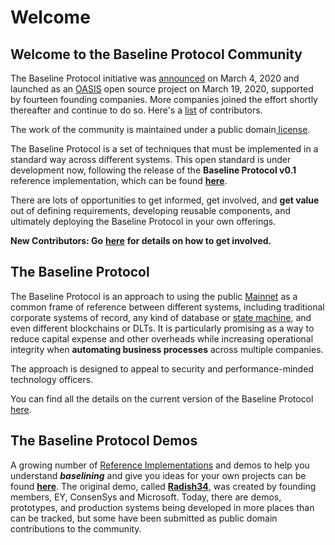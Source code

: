 # Welcome

## Welcome to the Baseline Protocol Community

The Baseline Protocol initiative was [announced](https://consensys.net/blog/press-release/ey-and-consensys-announce-formation-of-baseline-protocol-initiative-to-make-ethereum-mainnet-safe-and-effective-for-enterprises/) on March 4, 2020 and launched as an [OASIS](https://oasis-open-projects.org/) open source project on March 19, 2020, supported by fourteen founding companies. More companies joined the effort shortly thereafter and continue to do so. Here's a [list](community/community-leaders.md) of contributors.

The work of the community is maintained under a public domain[ license](https://github.com/ethereum-oasis/baseline/blob/master/LICENSE).

The Baseline Protocol is a set of techniques that must be implemented in a standard way across different systems. This open standard is under development now, following the release of the **Baseline Protocol v0.1** reference implementation, which can be found [**here**](https://github.com/ethereum-oasis/baseline/tree/master/examples/bri-1).

There are lots of opportunities to get informed, get involved, and **get value** out of defining requirements, developing reusable components, and ultimately deploying the Baseline Protocol in your own offerings.

**New Contributors: Go** [**here**](community/contributors.md) **for details on how to get involved.**

## The Baseline Protocol

The Baseline Protocol is an approach to using the public [Mainnet](baseline-protocol-standard/standards/mainnet.md) as a common frame of reference between different systems, including traditional corporate systems of record, any kind of database or [state machine](https://www.techopedia.com/definition/16447/state-machine), and even different blockchains or DLTs. It is particularly promising as a way to reduce capital expense and other overheads while increasing operational integrity when **automating business processes** across multiple companies.

The approach is designed to appeal to security and performance-minded technology officers.

You can find all the details on the current version of the Baseline Protocol [here](baseline-protocol/the-baseline-protocol.md).

## The Baseline Protocol Demos

A growing number of [Reference Implementations](bri/overview-of-reference-implementations.md) and demos to help you understand _**baselining**_ and give you ideas for your own projects can be found [**here**](https://github.com/ethereum-oasis/baseline/tree/master/examples). The original demo, called [**Radish34**](https://github.com/ethereum-oasis/baseline/tree/master/examples/radish34), was created by founding members, EY, ConsenSys and Microsoft. Today, there are demos, prototypes, and production systems being developed in more places than can be tracked, but some have been submitted as public domain contributions to the community.

